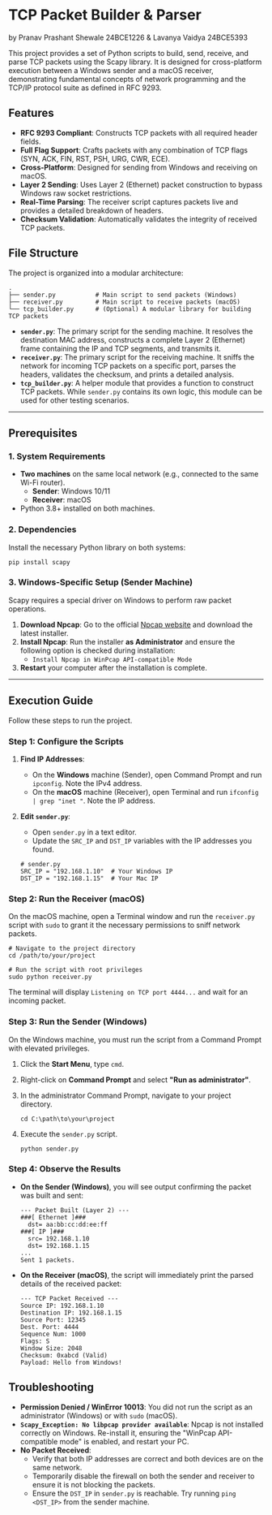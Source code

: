 # TCP Packet Builder & Parser
by
Pranav Prashant Shewale 24BCE1226 & Lavanya Vaidya 24BCE5393

This project provides a set of Python scripts to build, send, receive, and parse TCP packets using the Scapy library. It is designed for cross-platform execution between a Windows sender and a macOS receiver, demonstrating fundamental concepts of network programming and the TCP/IP protocol suite as defined in RFC 9293.

## Features

-   **RFC 9293 Compliant**: Constructs TCP packets with all required header fields.
-   **Full Flag Support**: Crafts packets with any combination of TCP flags (SYN, ACK, FIN, RST, PSH, URG, CWR, ECE).
-   **Cross-Platform**: Designed for sending from Windows and receiving on macOS.
-   **Layer 2 Sending**: Uses Layer 2 (Ethernet) packet construction to bypass Windows raw socket restrictions.
-   **Real-Time Parsing**: The receiver script captures packets live and provides a detailed breakdown of headers.
-   **Checksum Validation**: Automatically validates the integrity of received TCP packets.

## File Structure

The project is organized into a modular architecture:

```
.
├── sender.py           # Main script to send packets (Windows)
├── receiver.py         # Main script to receive packets (macOS)
└── tcp_builder.py      # (Optional) A modular library for building TCP packets
```

-   **`sender.py`**: The primary script for the sending machine. It resolves the destination MAC address, constructs a complete Layer 2 (Ethernet) frame containing the IP and TCP segments, and transmits it.
-   **`receiver.py`**: The primary script for the receiving machine. It sniffs the network for incoming TCP packets on a specific port, parses the headers, validates the checksum, and prints a detailed analysis.
-   **`tcp_builder.py`**: A helper module that provides a function to construct TCP packets. While `sender.py` contains its own logic, this module can be used for other testing scenarios.

---

## Prerequisites

### 1. System Requirements
-   **Two machines** on the same local network (e.g., connected to the same Wi-Fi router).
    -   **Sender**: Windows 10/11
    -   **Receiver**: macOS
-   Python 3.8+ installed on both machines.

### 2. Dependencies
Install the necessary Python library on both systems:

```
pip install scapy
```

### 3. Windows-Specific Setup (Sender Machine)
Scapy requires a special driver on Windows to perform raw packet operations.

1.  **Download Npcap**: Go to the official [Npcap website](https://npcap.com/#download) and download the latest installer.
2.  **Install Npcap**: Run the installer **as Administrator** and ensure the following option is checked during installation:
    -   `Install Npcap in WinPcap API-compatible Mode`
3.  **Restart** your computer after the installation is complete.

---

## Execution Guide

Follow these steps to run the project.

### Step 1: Configure the Scripts

1.  **Find IP Addresses**:
    -   On the **Windows** machine (Sender), open Command Prompt and run `ipconfig`. Note the IPv4 address.
    -   On the **macOS** machine (Receiver), open Terminal and run `ifconfig | grep "inet "`. Note the IP address.

2.  **Edit `sender.py`**:
    -   Open `sender.py` in a text editor.
    -   Update the `SRC_IP` and `DST_IP` variables with the IP addresses you found.

    ```
    # sender.py
    SRC_IP = "192.168.1.10"  # Your Windows IP
    DST_IP = "192.168.1.15"  # Your Mac IP
    ```

### Step 2: Run the Receiver (macOS)

On the macOS machine, open a Terminal window and run the `receiver.py` script with `sudo` to grant it the necessary permissions to sniff network packets.

```
# Navigate to the project directory
cd /path/to/your/project

# Run the script with root privileges
sudo python receiver.py
```

The terminal will display `Listening on TCP port 4444...` and wait for an incoming packet.

### Step 3: Run the Sender (Windows)

On the Windows machine, you must run the script from a Command Prompt with elevated privileges.

1.  Click the **Start Menu**, type `cmd`.
2.  Right-click on **Command Prompt** and select **"Run as administrator"**.
3.  In the administrator Command Prompt, navigate to your project directory.

    ```
    cd C:\path\to\your\project
    ```

4.  Execute the `sender.py` script.

    ```
    python sender.py
    ```

### Step 4: Observe the Results

-   **On the Sender (Windows)**, you will see output confirming the packet was built and sent:

    ```
    --- Packet Built (Layer 2) ---
    ###[ Ethernet ]###
      dst= aa:bb:cc:dd:ee:ff
    ###[ IP ]###
      src= 192.168.1.10
      dst= 192.168.1.15
    ...
    Sent 1 packets.
    ```

-   **On the Receiver (macOS)**, the script will immediately print the parsed details of the received packet:

    ```
    --- TCP Packet Received ---
    Source IP: 192.168.1.10
    Destination IP: 192.168.1.15
    Source Port: 12345
    Dest. Port: 4444
    Sequence Num: 1000
    Flags: S
    Window Size: 2048
    Checksum: 0xabcd (Valid)
    Payload: Hello from Windows!
    ```

## Troubleshooting

-   **Permission Denied / WinError 10013**: You did not run the script as an administrator (Windows) or with `sudo` (macOS).
-   **`Scapy_Exception: No libpcap provider available`**: Npcap is not installed correctly on Windows. Re-install it, ensuring the "WinPcap API-compatible mode" is enabled, and restart your PC.
-   **No Packet Received**:
    -   Verify that both IP addresses are correct and both devices are on the same network.
    -   Temporarily disable the firewall on both the sender and receiver to ensure it is not blocking the packets.
    -   Ensure the `DST_IP` in `sender.py` is reachable. Try running `ping <DST_IP>` from the sender machine.
```
